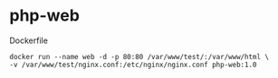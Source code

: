 # php-web
Dockerfile

```shell
docker run --name web -d -p 80:80 /var/www/test/:/var/www/html \
-v /var/www/test/nginx.conf:/etc/nginx/nginx.conf php-web:1.0
```
